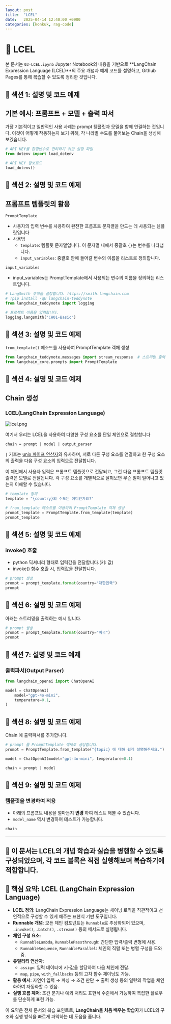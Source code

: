 ```yaml
---
layout: post
title:  "LCEL"
date:   2025-04-14 12:40:00 +0900
categories: [konkuk, rag-code]
--- 
```

# 📘 LCEL 

본 문서는 `03-LCEL.ipynb` Jupyter Notebook의 내용을 기반으로 **LangChain Expression Language (LCEL)**의 주요 개념과 예제 코드를 설명하고, Github Pages를 통해 복습할 수 있도록 정리한 것입니다.

## 🧩 섹션 1: 설명 및 코드 예제

## 기본 예시: 프롬프트 + 모델 + 출력 파서

가장 기본적이고 일반적인 사용 사례는 prompt 템플릿과 모델을 함께 연결하는 것입니다. 이것이 어떻게 작동하는지 보기 위해, 각 나라별 수도를 물어보는 Chain을 생성해 보겠습니다.


```python
# API KEY를 환경변수로 관리하기 위한 설정 파일
from dotenv import load_dotenv

# API KEY 정보로드
load_dotenv()
```

## 🧩 섹션 2: 설명 및 코드 예제

## 프롬프트 템플릿의 활용

`PromptTemplate`

- 사용자의 입력 변수를 사용하여 완전한 프롬프트 문자열을 만드는 데 사용되는 템플릿입니다
- 사용법
  - `template`: 템플릿 문자열입니다. 이 문자열 내에서 중괄호 `{}`는 변수를 나타냅니다.
  - `input_variables`: 중괄호 안에 들어갈 변수의 이름을 리스트로 정의합니다.

`input_variables`

- input_variables는 PromptTemplate에서 사용되는 변수의 이름을 정의하는 리스트입니다.

```python
# LangSmith 추적을 설정합니다. https://smith.langchain.com
# !pip install -qU langchain-teddynote
from langchain_teddynote import logging

# 프로젝트 이름을 입력합니다.
logging.langsmith("CH01-Basic")
```

## 🧩 섹션 3: 설명 및 코드 예제

`from_template()` 메소드를 사용하여 PromptTemplate 객체 생성


```python
from langchain_teddynote.messages import stream_response  # 스트리밍 출력
from langchain_core.prompts import PromptTemplate
```

## 🧩 섹션 4: 설명 및 코드 예제

## Chain 생성

### LCEL(LangChain Expression Language)

![lcel.png](./images/lcel.png)

여기서 우리는 LCEL을 사용하여 다양한 구성 요소를 단일 체인으로 결합합니다

```
chain = prompt | model | output_parser
```

`|` 기호는 [unix 파이프 연산자](<https://en.wikipedia.org/wiki/Pipeline_(Unix)>)와 유사하며, 서로 다른 구성 요소를 연결하고 한 구성 요소의 출력을 다음 구성 요소의 입력으로 전달합니다.

이 체인에서 사용자 입력은 프롬프트 템플릿으로 전달되고, 그런 다음 프롬프트 템플릿 출력은 모델로 전달됩니다. 각 구성 요소를 개별적으로 살펴보면 무슨 일이 일어나고 있는지 이해할 수 있습니다.


```python
# template 정의
template = "{country}의 수도는 어디인가요?"

# from_template 메소드를 이용하여 PromptTemplate 객체 생성
prompt_template = PromptTemplate.from_template(template)
prompt_template
```

## 🧩 섹션 5: 설명 및 코드 예제

### invoke() 호출

- python 딕셔너리 형태로 입력값을 전달합니다.(키: 값)
- invoke() 함수 호출 시, 입력값을 전달합니다.

```python
# prompt 생성
prompt = prompt_template.format(country="대한민국")
prompt
```

## 🧩 섹션 6: 설명 및 코드 예제

아래는 스트리밍을 출력하는 예시 입니다.

```python
# prompt 생성
prompt = prompt_template.format(country="미국")
prompt
```

## 🧩 섹션 7: 설명 및 코드 예제

### 출력파서(Output Parser)


```python
from langchain_openai import ChatOpenAI

model = ChatOpenAI(
    model="gpt-4o-mini",
    temperature=0.1,
)
```

## 🧩 섹션 8: 설명 및 코드 예제

Chain 에 출력파서를 추가합니다.

```python
# prompt 를 PromptTemplate 객체로 생성합니다.
prompt = PromptTemplate.from_template("{topic} 에 대해 쉽게 설명해주세요.")

model = ChatOpenAI(model="gpt-4o-mini", temperature=0.1)

chain = prompt | model
```

## 🧩 섹션 9: 설명 및 코드 예제

### 템플릿을 변경하여 적용

- 아래의 프롬프트 내용을 얼마든지 **변경** 하여 테스트 해볼 수 있습니다.
- `model_name` 역시 변경하여 테스트가 가능합니다.

```python
chain
```

---
📌 이 문서는 LCEL의 개념 학습과 실습을 병행할 수 있도록 구성되었으며, 각 코드 블록은 직접 실행해보며 복습하기에 적합합니다.
---

## 🧠 핵심 요약: LCEL (LangChain Expression Language)

- **LCEL 정의**: LangChain Expression Language는 체이닝 로직을 직관적이고 선언적으로 구성할 수 있게 해주는 표현식 기반 도구입니다.
- **Runnable 개념**: 모든 체인 컴포넌트는 `Runnable`로 추상화되어 있으며, `.invoke()`, `.batch()`, `.stream()` 등의 메서드로 실행됩니다.
- **체인 구성 요소**:
  - `RunnableLambda`, `RunnablePassthrough`: 간단한 입력/출력 변형에 사용.
  - `RunnableSequence`, `RunnableParallel`: 체인의 직렬 또는 병렬 구성을 도와줌.
- **유틸리티 연산자**:
  - `assign`: 입력 데이터에 키-값을 할당하여 다음 체인에 전달.
  - `map`, `pipe`, `with_fallbacks` 등의 고차 함수 체이닝도 가능.
- **활용 예시**: 자연어 입력 → 파싱 → 조건 판단 → 출력 생성 등의 일련의 작업을 체인화하여 자동화할 수 있음.
- **실행 흐름 제어**: 조건 분기나 예외 처리도 표현식 수준에서 가능하여 복잡한 플로우를 단순하게 표현 가능.

이 요약은 전체 문서의 복습 포인트로, **LangChain을 처음 배우는 학습자**가 LCEL의 구조와 실행 방식을 빠르게 파악하는 데 도움을 줍니다.
